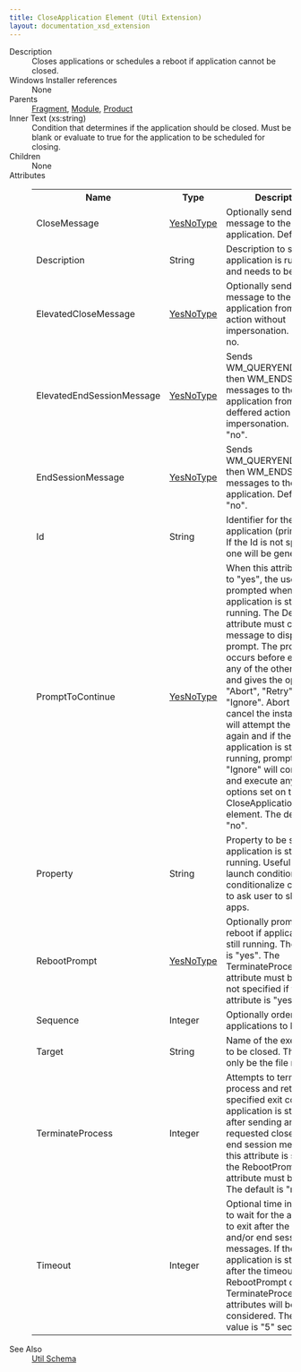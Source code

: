 ```yaml
---
title: CloseApplication Element (Util Extension)
layout: documentation_xsd_extension
---
```

<dl>
  <dt>Description</dt>
  <dd>Closes applications or schedules a reboot if application cannot be closed.</dd>
  <dt>Windows Installer references</dt>
  <dd>None</dd>
  <dt>Parents</dt>
  <dd>
    <a href="../fragment/">Fragment</a>, <a href="../module/">Module</a>, <a href="../product/">Product</a></dd>
  <dt>Inner Text (xs:string)</dt>
  <dd>               Condition that determines if the application should be closed.  Must be blank or evaluate to true               for the application to be scheduled for closing.             </dd>
  <dt>Children</dt>
  <dd>None</dd>
  <dt>Attributes</dt>
  <dd>
    <table cellspacing="0" cellpadding="0" class="schema">
      <tr>
        <th width="15%">Name</th>
        <th width="15%">Type</th>
        <th width="65%">Description</th>
        <th width="15%">Required</th>
      </tr>
      <tr>
        <td>CloseMessage</td>
        <td><a href="../util/simple_type_yesnotype">YesNoType</a></td>
        <td>Optionally sends a close message to the application. Default is no.</td>
        <td>&nbsp;</td>
      </tr>
      <tr>
        <td>Description</td>
        <td>String</td>
        <td>Description to show if application is running and needs to be closed.</td>
        <td>&nbsp;</td>
      </tr>
      <tr>
        <td>ElevatedCloseMessage</td>
        <td><a href="../util/simple_type_yesnotype">YesNoType</a></td>
        <td>Optionally sends a close message to the application from deffered action without impersonation. Default is no.</td>
        <td>&nbsp;</td>
      </tr>
      <tr>
        <td>ElevatedEndSessionMessage</td>
        <td><a href="../util/simple_type_yesnotype">YesNoType</a></td>
        <td>Sends WM_QUERYENDSESSION then WM_ENDSESSION messages to the application from a deffered action without impersonation. Default is "no".</td>
        <td>&nbsp;</td>
      </tr>
      <tr>
        <td>EndSessionMessage</td>
        <td><a href="../util/simple_type_yesnotype">YesNoType</a></td>
        <td>Sends WM_QUERYENDSESSION then WM_ENDSESSION messages to the application. Default is "no".</td>
        <td>&nbsp;</td>
      </tr>
      <tr>
        <td>Id</td>
        <td>String</td>
        <td>Identifier for the close application (primary key). If the Id is not specified, one will be generated.</td>
        <td>&nbsp;</td>
      </tr>
      <tr>
        <td>PromptToContinue</td>
        <td><a href="../util/simple_type_yesnotype">YesNoType</a></td>
        <td>                 When this attribute is set to "yes", the user will be prompted when the application is still running. The Description attribute must contain the message to                 display in the prompt. The prompt occurs before executing any of the other options and gives the options to "Abort", "Retry", or "Ignore". Abort will cancel                 the install. Retry will attempt the check again and if the application is still running, prompt again. "Ignore" will continue and execute any other options                 set on the CloseApplication element. The default is "no".               </td>
        <td>&nbsp;</td>
      </tr>
      <tr>
        <td>Property</td>
        <td>String</td>
        <td>Property to be set if application is still running. Useful for launch conditions or to conditionalize custom UI to ask user to shut down apps.</td>
        <td>&nbsp;</td>
      </tr>
      <tr>
        <td>RebootPrompt</td>
        <td><a href="../util/simple_type_yesnotype">YesNoType</a></td>
        <td>Optionally prompts for reboot if application is still running. The default is "yes". The TerminateProcess attribute must be "no" or not specified if this attribute is "yes".</td>
        <td>&nbsp;</td>
      </tr>
      <tr>
        <td>Sequence</td>
        <td>Integer</td>
        <td>Optionally orders the applications to be closed.</td>
        <td>&nbsp;</td>
      </tr>
      <tr>
        <td>Target</td>
        <td>String</td>
        <td>Name of the exectuable to be closed.  This should only be the file name.</td>
        <td>Yes</td>
      </tr>
      <tr>
        <td>TerminateProcess</td>
        <td>Integer</td>
        <td>                 Attempts to terminates process and return the specified exit code if application is still running after sending any requested close and/or end session messages.                 If this attribute is specified, the RebootPrompt attribute must be "no". The default is "no".               </td>
        <td>&nbsp;</td>
      </tr>
      <tr>
        <td>Timeout</td>
        <td>Integer</td>
        <td>                 Optional time in seconds to wait for the application to exit after the close and/or end session messages. If the application is still running after the timeout then                 the RebootPrompt or TerminateProcess attributes will be considered. The default value is "5" seconds.               </td>
        <td>&nbsp;</td>
      </tr>
    </table>
  </dd>
  <dt>See Also</dt>
  <dd>
    <a href="../util">Util Schema</a>
  </dd>
</dl>
